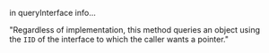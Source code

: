 in queryInterface info...

"Regardless of implementation, this method queries an object using the `IID` of the interface to which the caller wants a pointer."